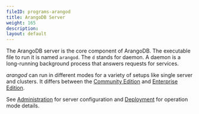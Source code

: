 ```yaml
---
fileID: programs-arangod
title: ArangoDB Server
weight: 165
description: 
layout: default
---
```

The ArangoDB server is the core component of ArangoDB. The executable file to
run it is named `arangod`. The `d` stands for daemon. A daemon is a long-running
background process that answers requests for services.

_arangod_ can run in different modes for a variety of setups like single server
and clusters. It differs between the [Community Edition](../../about-arangodb/features/features-community-edition)
and [Enterprise Edition](../../about-arangodb/features/features-enterprise-edition).

See [Administration](../../administration/) for server configuration
and [Deployment](../../deployment/) for operation mode details.
